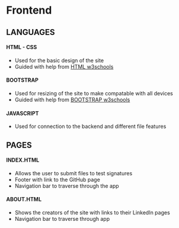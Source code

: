 # Frontend

## LANGUAGES

#### HTML - CSS

  - Used for the basic design of the site
  - Guided with help from [HTML w3schools](https://www.w3schools.com/html/)

#### BOOTSTRAP

  - Used for resizing of the site to make compatable with all devices
  - Guided with help from [BOOTSTRAP w3schools](https://www.w3schools.com/bootstrap/default.asp)

#### JAVASCRIPT

  - Used for connection to the backend and different file features

## PAGES

#### INDEX.HTML

  - Allows the user to submit files to test signatures
  - Footer with link to the GitHub page
  - Navigation bar to traverse through the app

#### ABOUT.HTML

  - Shows the creators of the site with links to their LinkedIn pages
  - Navigation bar to traverse through app
  
